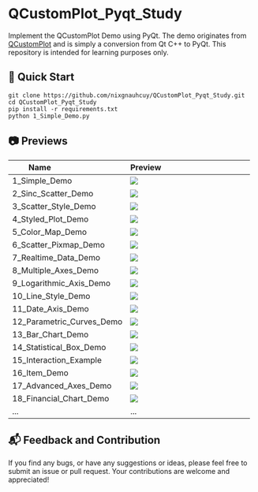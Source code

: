 # QCustomPlot_Pyqt_Study

Implement the QCustomPlot Demo using PyQt. The demo originates from [QCustomPlot](https://www.qcustomplot.com/) and is simply a conversion from Qt C++ to PyQt. This repository is intended for learning purposes only.

## :rocket: Quick Start

```
git clone https://github.com/nixgnauhcuy/QCustomPlot_Pyqt_Study.git
cd QCustomPlot_Pyqt_Study
pip install -r requirements.txt
python 1_Simple_Demo.py
```

## :camera: Previews

| Name                           | Preview                                         |
| ------------------------------ | ----------------------------------------------- |
| 1_Simple_Demo                  | ![](/img/01.png)                                |
| 2_Sinc_Scatter_Demo            | ![](/img/02.png)                                |
| 3_Scatter_Style_Demo           | ![](/img/03.png)                                |
| 4_Styled_Plot_Demo             | ![](/img/04.png)                                |
| 5_Color_Map_Demo               | ![](/img/05.png)                                |
| 6_Scatter_Pixmap_Demo          | ![](/img/06.png)                                |
| 7_Realtime_Data_Demo           | ![](/img/07.gif)                                |
| 8_Multiple_Axes_Demo           | ![](/img/08.png)                                |
| 9_Logarithmic_Axis_Demo        | ![](/img/09.png)                                |
| 10_Line_Style_Demo             | ![](/img/10.png)                                |
| 11_Date_Axis_Demo              | ![](/img/11.png)                                |
| 12_Parametric_Curves_Demo      | ![](/img/12.png)                                |
| 13_Bar_Chart_Demo              | ![](/img/13.png)                                |
| 14_Statistical_Box_Demo        | ![](/img/14.png)                                |
| 15_Interaction_Example         | ![](/img/15.gif)                                |
| 16_Item_Demo                   | ![](/img/16.gif)                                |
| 17_Advanced_Axes_Demo          | ![](/img/17.png)                                |
| 18_Financial_Chart_Demo        | ![](/img/18.png)                                |
| ...                            | ...                                             |

## :mailbox_with_mail: Feedback and Contribution

If you find any bugs, or have any suggestions or ideas, please feel free to submit an issue or pull request. Your contributions are welcome and appreciated!
